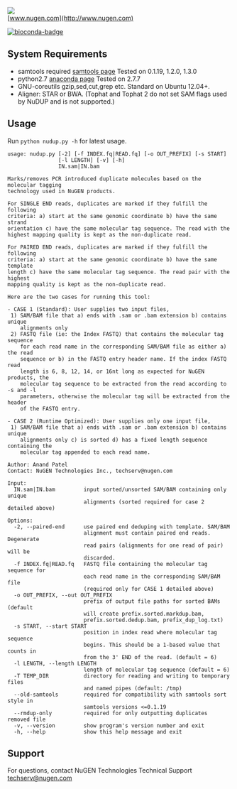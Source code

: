 ![](http://nugendata.com/images/nugen_logo_noedge.png)  
[www.nugen.com](http://www.nugen.com)

[![bioconda-badge](https://img.shields.io/badge/install%20with-bioconda-brightgreen.svg?style=flat-square)](http://bioconda.github.io)

System Requirements
-----------------------------
- samtools required [samtools page](https://github.com/samtools/samtools/releases/) Tested on 0.1.19, 1.2.0, 1.3.0
- python2.7 [anaconda page](http://continuum.io/downloads) Tested on 2.7.7 
- GNU-coreutils gzip,sed,cut,grep etc. Standard on Ubuntu 12.04+.
- Aligner: STAR or BWA. (Tophat and Tophat 2 do not set SAM flags used by NuDUP and is not supported.)

Usage
-----------------------------
Run `python nudup.py -h` for latest usage.

```
usage: nudup.py [-2] [-f INDEX.fq|READ.fq] [-o OUT_PREFIX] [-s START]
                [-l LENGTH] [-v] [-h]
                IN.sam|IN.bam

Marks/removes PCR introduced duplicate molecules based on the molecular tagging
technology used in NuGEN products.

For SINGLE END reads, duplicates are marked if they fulfill the following
criteria: a) start at the same genomic coordinate b) have the same strand
orientation c) have the same molecular tag sequence. The read with the
highest mapping quality is kept as the non-duplicate read.

For PAIRED END reads, duplicates are marked if they fulfill the following
criteria: a) start at the same genomic coordinate b) have the same template
length c) have the same molecular tag sequence. The read pair with the highest
mapping quality is kept as the non-duplicate read.

Here are the two cases for running this tool:

- CASE 1 (Standard): User supplies two input files,
 1) SAM/BAM file that a) ends with .sam or .bam extension b) contains unique
    alignments only
 2) FASTQ file (ie: the Index FASTQ) that contains the molecular tag sequence
    for each read name in the corresponding SAM/BAM file as either a) the read
    sequence or b) in the FASTQ entry header name. If the index FASTQ read
    length is 6, 8, 12, 14, or 16nt long as expected for NuGEN products, the
    molecular tag sequence to be extracted from the read according to -s and -l
    parameters, otherwise the molecular tag will be extracted from the header
    of the FASTQ entry.

- CASE 2 (Runtime Optimized): User supplies only one input file,
 1) SAM/BAM file that a) ends with .sam or .bam extension b) contains unique
    alignments only c) is sorted d) has a fixed length sequence containing the
    molecular tag appended to each read name.

Author: Anand Patel
Contact: NuGEN Technologies Inc., techserv@nugen.com

Input:
  IN.sam|IN.bam         input sorted/unsorted SAM/BAM containing only unique
                        alignments (sorted required for case 2 detailed above)

Options:
  -2, --paired-end      use paired end deduping with template. SAM/BAM
                        alignment must contain paired end reads. Degenerate
                        read pairs (alignments for one read of pair) will be
                        discarded.
  -f INDEX.fq|READ.fq   FASTQ file containing the molecular tag sequence for
                        each read name in the corresponding SAM/BAM file
                        (required only for CASE 1 detailed above)
  -o OUT_PREFIX, --out OUT_PREFIX
                        prefix of output file paths for sorted BAMs (default
                        will create prefix.sorted.markdup.bam,
                        prefix.sorted.dedup.bam, prefix_dup_log.txt)
  -s START, --start START
                        position in index read where molecular tag sequence
                        begins. This should be a 1-based value that counts in
                        from the 3' END of the read. (default = 6)
  -l LENGTH, --length LENGTH
                        length of molecular tag sequence (default = 6)
  -T TEMP_DIR           directory for reading and writing to temporary files
                        and named pipes (default: /tmp)
  --old-samtools        required for compatibility with samtools sort style in
                        samtools versions <=0.1.19
  --rmdup-only          required for only outputting duplicates removed file
  -v, --version         show program's version number and exit
  -h, --help            show this help message and exit
```

Support
-----------------------------  
For questions, contact NuGEN Technologies Technical Support techserv@nugen.com
